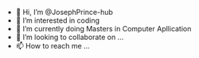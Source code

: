 - 👋 Hi, I’m @JosephPrince-hub
- 👀 I’m interested in coding
- 🌱 I’m currently doing Masters in Computer Apllication
- 💞️ I’m looking to collaborate on ...
- 📫 How to reach me ...

<!---
JosephPrince-hub/JosephPrince-hub is a ✨ special ✨ repository because its `README.md` (this file) appears on your GitHub profile.
You can click the Preview link to take a look at your changes.
--->
